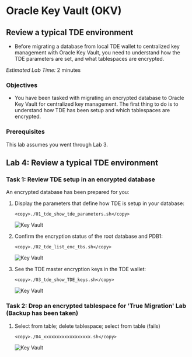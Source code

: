 # Oracle Key Vault (OKV)

## Review a typical TDE environment
- Before migrating a database from local TDE wallet to centralized key management with Oracle Key Vault, you need to understand how the TDE parameters are set, and what tablespaces are encrypted.

*Estimated Lab Time:* 2 minutes

### Objectives
- You have been tasked with migrating an encrypted database to Oracle Key Vault for centralized key management. The first thing to do is to understand how TDE has been setup and which tablespaces are encrypted.

### Prerequisites
This lab assumes you went through Lab 3. 

## Lab 4: Review a typical TDE environment
### Task 1: Review TDE setup in an encrypted database

An encrypted database has been prepared for you:

1. Display the parameters that define how TDE is setup in your database:

    ````
    <copy>./01_tde_show_tde_parameters.sh</copy>
    ````

    ![Key Vault](./images/okv_2504_001.png "Display the parameters that define how TDE is setup in your database:")

2. Confirm the encryption status of the root database and PDB1:

    ````
    <copy>./02_tde_list_enc_tbs.sh</copy>
    ````

    ![Key Vault](./images/okv_2504_002.png "Confirm the encryption status of the root database and PDB1:")

3. See the TDE master encryption keys in the TDE wallet:

    ````
    <copy>./03_tde_show_TDE_keys.sh</copy>
    ````

    ![Key Vault](./images/okv_xxxxxxxxx.png "See the TDE master encryption in the TDE wallet:")

### Task 2: Drop an encrypted tablespace for 'True Migration' Lab (Backup has been taken)

1. Select from table; delete tablespace; select from table (fails)
    ````
    <copy>./04_xxxxxxxxxxxxxxxxxx.sh</copy>
    ````

    ![Key Vault](./images/.png "Make an RMAN backup of an encrypted tablespace:")